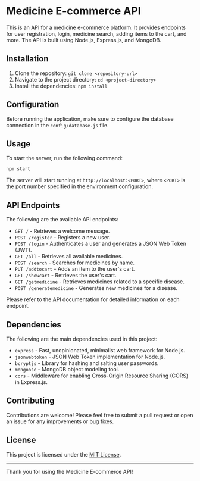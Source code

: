 # Medicine E-commerce API

This is an API for a medicine e-commerce platform. It provides endpoints for user registration, login, medicine search, adding items to the cart, and more. The API is built using Node.js, Express.js, and MongoDB.

## Installation

1. Clone the repository: `git clone <repository-url>`
2. Navigate to the project directory: `cd <project-directory>`
3. Install the dependencies: `npm install`

## Configuration

Before running the application, make sure to configure the database connection in the `config/database.js` file.

## Usage

To start the server, run the following command:

```
npm start
```

The server will start running at `http://localhost:<PORT>`, where `<PORT>` is the port number specified in the environment configuration.

## API Endpoints

The following are the available API endpoints:

- `GET /` - Retrieves a welcome message.
- `POST /register` - Registers a new user.
- `POST /login` - Authenticates a user and generates a JSON Web Token (JWT).
- `GET /all` - Retrieves all available medicines.
- `POST /search` - Searches for medicines by name.
- `PUT /addtocart` - Adds an item to the user's cart.
- `GET /showcart` - Retrieves the user's cart.
- `GET /getmedicine` - Retrieves medicines related to a specific disease.
- `POST /generatemedicine` - Generates new medicines for a disease.

Please refer to the API documentation for detailed information on each endpoint.

## Dependencies

The following are the main dependencies used in this project:

- `express` - Fast, unopinionated, minimalist web framework for Node.js.
- `jsonwebtoken` - JSON Web Token implementation for Node.js.
- `bcryptjs` - Library for hashing and salting user passwords.
- `mongoose` - MongoDB object modeling tool.
- `cors` - Middleware for enabling Cross-Origin Resource Sharing (CORS) in Express.js.

## Contributing

Contributions are welcome! Please feel free to submit a pull request or open an issue for any improvements or bug fixes.

## License

This project is licensed under the [MIT License](LICENSE).

---

Thank you for using the Medicine E-commerce API!
